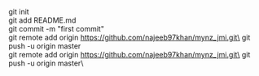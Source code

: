 
git init\
git add README.md\
git commit -m "first commit"\
git remote add origin https://github.com/najeeb97khan/mynz_jmi.git\
git push -u origin master\
git remote add origin https://github.com/najeeb97khan/mynz_jmi.git\
git push -u origin master\
